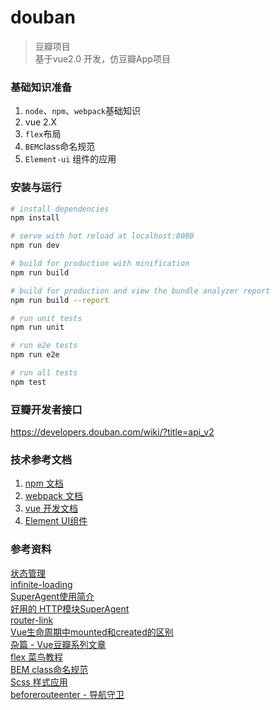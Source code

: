 # douban

> 豆瓣项目  
基于vue2.0 开发，仿豆瓣App项目  

### 基础知识准备  
1) `node`、`npm`、`webpack`基础知识  
2) vue 2.X  
3) `flex`布局  
4) `BEM`class命名规范  
5) `Element-ui` 组件的应用  


### 安装与运行

``` bash
# install dependencies
npm install

# serve with hot reload at localhost:8080
npm run dev

# build for production with minification
npm run build

# build for production and view the bundle analyzer report
npm run build --report

# run unit tests
npm run unit

# run e2e tests
npm run e2e

# run all tests
npm test
```

### 豆瓣开发者接口  
<https://developers.douban.com/wiki/?title=api_v2>

### 技术参考文档  
1) [npm 文档](https://www.npmjs.com.cn/)  
2) [webpack 文档](https://doc.webpack-china.org/concepts/)  
3) [vue 开发文档](https://cn.vuejs.org/v2/api/)  
4) [Element UI组件](http://element.eleme.io/#/zh-CN/component/installation)  

### 参考资料
[状态管理](http://blog.csdn.net/h5_queenstyle12/article/details/75386359)  
[infinite-loading](https://www.jianshu.com/p/bfb5ca56b4fb)  
[SuperAgent使用简介](http://blog.csdn.net/u010257992/article/details/53256038)  
[好用的 HTTP模块SuperAgent](https://www.jianshu.com/p/98b854322260)  
[router-link](https://router.vuejs.org/zh-cn/api/router-link.html)  
[Vue生命周期中mounted和created的区别](http://blog.csdn.net/xdnloveme/article/details/78035065)  
[杂篇 - Vue豆瓣系列文章](https://www.jianshu.com/p/3e4d06b9e0fd)  
[flex 菜鸟教程](http://www.runoob.com/w3cnote/flex-grammar.html)  
[BEM class命名规范](https://www.w3cplus.com/css/bem-definitions.html)  
[Scss 样式应用](https://www.sass.hk/)  
[beforerouteenter - 导航守卫](https://router.vuejs.org/zh-cn/advanced/navigation-guards.html)  